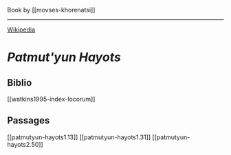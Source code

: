 Book by [[movses-khorenatsi]]

---

[Wikipedia](https://en.wikipedia.org/wiki/History_of_Armenia_(book))

# _Patmut'yun Hayots_

## Biblio
[[watkins1995-index-locorum]]

## Passages
[[patmutyun-hayots1.13]]
[[patmutyun-hayots1.31]]
[[patmutyun-hayots2.50]]